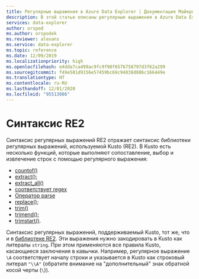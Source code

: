 ```yaml
---
title: Регулярные выражения в Azure Data Explorer | Документация Майкрософт
description: В этой статье описаны регулярные выражения в Azure Data Explorer.
services: data-explorer
author: orspod
ms.author: orspodek
ms.reviewer: alexans
ms.service: data-explorer
ms.topic: reference
ms.date: 12/09/2019
ms.localizationpriority: high
ms.openlocfilehash: e4dda7ca499ac9fc9f90f6576758797d3f62a299
ms.sourcegitcommit: f49e581d9156e57459bc69c94838d886c166449e
ms.translationtype: HT
ms.contentlocale: ru-RU
ms.lasthandoff: 12/01/2020
ms.locfileid: "95513086"
---
```

# <a name="re2-syntax"></a>Синтаксис RE2

Синтаксис регулярных выражений RE2 отражает синтаксис библиотеки регулярных выражений, используемой Kusto (RE2).
В Kusto есть несколько функций, которые выполняют сопоставление, выбор и извлечение строк с помощью регулярного выражения:

- [countof()](countoffunction.md)
- [extract()](extractfunction.md);
- [extract_all()](extractallfunction.md)
- [соответствует regex](datatypes-string-operators.md)
- [Оператор parse](parseoperator.md)
- [replace()](replacefunction.md);
- [trim()](trimfunction.md)
- [trimend()](trimendfunction.md);
- [trimstart()](trimstartfunction.md).

Синтаксис регулярных выражений, поддерживаемый Kusto, тот же, что и в [библиотеке RE2](https://github.com/google/re2/wiki/Syntax). Эти выражения нужно закодировать в Kusto как литералы `string`. При этом применяются все правила Kusto, касающиеся заключения в кавычки. Например, регулярное выражение `\A` соответствует началу строки и указывается в Kusto как строковый литерал `"\\A"` (обратите внимание на "дополнительный" знак обратной косой черты (`\`)).
